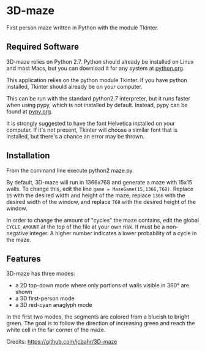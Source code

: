 3D-maze
=======

First person maze written in Python with the module Tkinter.  


Required Software
-----------------
3D-maze relies on Python 2.7.  Python should already be installed on Linux and
most Macs, but you can download it for any system at
[python.org](https://www.python.org/download/releases/2.7).

This application relies on the python module Tkinter.  If you have python
installed, Tkinter should already be on your computer.

This can be run with the standard python2.7 interpreter, but it
runs faster when using pypy, which is not installed by default.  Instead, pypy
can be found at [pypy.org](http://pypy.org/download.html).

It is strongly suggested to have the font Helvetica installed on your computer.
If it's not present, Tkinter will choose a similar font that is installed, but
there's a chance an error may be thrown.



Installation
------------
From the command line execute python2 maze.py.

By default, 3D-maze will run in 1366x768 and generate a maze with 15x15 walls.
To change this, edit the line `game = MazeGame(15,1366,768)`.  Replace `15`
with the desired width and height of the maze; replace `1366` with the desired
width of the window, and replace `768` with the desired height of the window.

In order to change the amount of "cycles" the maze contains, edit the global
`CYCLE_AMOUNT` at the top of the file at your own risk.  It must be a
non-negative integer.  A higher number indicates a lower probability of a
cycle in the maze.



Features
--------
3D-maze has three modes: 
* a 2D top-down mode where only portions of walls visible in 360° are shown
* a 3D first-person mode
* a 3D red-cyan anaglyph mode 

In the first two modes, the segments are colored from a blueish to bright
green.  The goal is to follow the direction of increasing green and reach the
white cell in the far corner of the maze.

Credits: https://github.com/jcbahr/3D-maze
